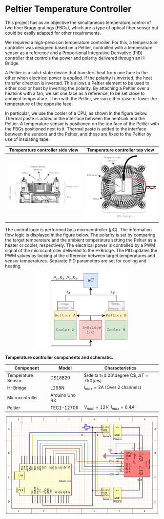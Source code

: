 # Peltier Temperature Controller

This project has as an objective the simultaneous temperature control of two fiber Bragg gratings (FBGs), which are a type of optical fiber sensor but could be easily adapted for other requirements.

We required a high-precision temperature controller. For this, a temperature controller was designed based on a Peltier, controlled with a temperature sensor as a reference and a Proportional Integrative Derivative (PID) controller that controls the power and polarity delivered through an H-Bridge.

A Peltier is a solid-state device that transfers heat from one face to the other when electrical power is applied. If the polarity is inverted, the heat transfer direction is inverted. This allows a Peltier element to be used to either cool or heat by inverting the polarity. By attaching a Peltier over a heatsink with a fan, we set one face as a reference, to be set close to ambient temperature. Then with the Peltier, we can either raise or lower the temperature of the opposite face.

In particular, we use the cooler of a CPU, as shown in the figure below. Thermal paste is added in the interface between the heatsink and the Peltier. A temperature sensor is positioned on the top face of the Peltier with the FBGs positioned next to it. Thermal paste is added to the interface between the sensors and the Peltier, and these are fixed to the Peltier by use of insulating tape.

Temperature controller side view           |  Temperature controller top view
:-----------------------------------------:|:-----------------------------------------:
![Temperature controller side view](imgs/temp_controler_side.png )          |  ![Temperature controller top view](imgs/temp_controler_top.png)


The control logic is performed by a microcontroller ($\mu$C). The information flow logic is displayed in the figure below. The polarity is set by comparing the target temperature and the ambient temperature setting the Peltier as a heater or cooler, respectively. The electrical power is controlled by a PWM signal of the microcontroller delivered to the H-Bridge. The PID updates the PWM values by looking at the difference between target temperatures and sensor temperatures. Separate PID parameters are set for cooling and heating.

<p align="center">
<img src=imgs/controller_diagram.png width=300 alt="Information flow diagram of controller"></p>

**Temperature controller components and schematic.**

| Component          | Model             | Characteristics              |
|--------------------|-------------------|-------------------------------|
| Temperature Sensor | DS18B20           | $\delta t=0.06\degree C$, $\Delta T=750[ms]$ |
| H-Bridge           | L298N             | $I_{max} = 2A$ (Over 2 channels) |
| Microcontroller    | Arduino Uno R3    |                               |
| Peltier            | TEC1-12706        | $V_{nom}=12V$, $I_{max}= 6.4A$ |

<p align="center">
<img src=imgs/schematic.png width=500 alt="Controller circuit schematic"></p>

